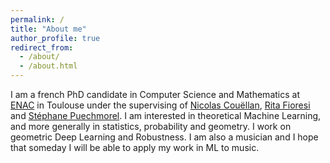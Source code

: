 ```yaml
---
permalink: /
title: "About me"
author_profile: true
redirect_from: 
  - /about/
  - /about.html
---
```


I am a french PhD candidate in Computer Science and Mathematics at [ENAC](https://optim.recherche.enac.fr/) in Toulouse under the supervising of [Nicolas Couëllan](https://perso.math.univ-toulouse.fr/couellan/), [Rita Fioresi](https://www.dm.unibo.it/~fioresi/) and [Stéphane Puechmorel](https://www.researchgate.net/scientific-contributions/Stephane-Puechmorel-10132359). I am interested in theoretical Machine Learning, and more generally in statistics, probability and geometry. I work on geometric Deep Learning and Robustness. I am also a musician and I hope that someday I will be able to apply my work in ML to music.
